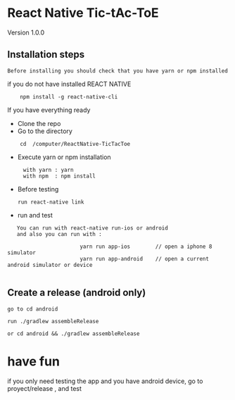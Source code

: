 
# React Native Tic-tAc-ToE 

  Version 1.0.0
 
 ## Installation steps
  
``` Before installing you should check that you have yarn or npm installed  ``` 

  if you do not have installed  REACT NATIVE

```
    npm install -g react-native-cli
```
  If you have everything ready

 * Clone the repo 
 * Go to the directory 
 
 ```
     cd  /computer/ReactNative-TicTacToe
 ```
 * Execute yarn or npm installation 
 
 ```
      with yarn : yarn 
      with npm  : npm install
 ```
 * Before testing  
 
    ``` run react-native link  ```
    
 * run and test 
 
 ```
    You can run with react-native run-ios or android 
    and also you can run with :
                  
                        yarn run app-ios        // open a iphone 8 simulator 
                        yarn run app-android    // open a current android simulator or device 
    
 ```

## Create a release (android only)

  ``` go to cd android  ```
  
  ``` run ./gradlew assembleRelease  ```
  
  ``` or cd android && ./gradlew assembleRelease  ```
  

# have fun
 
   if you only need testing the app and you have android device,  go to proyect/release , and test
